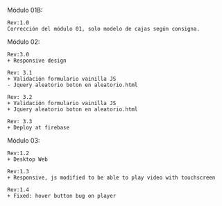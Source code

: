 Módulo 01B:

	Rev:1.0
	Corrección del módulo 01, solo modelo de cajas según consigna.


Módulo 02:

	Rev:3.0
	+ Responsive design
	
	Rev: 3.1
	+ Validación formulario vainilla JS
	- Jquery aleatorio boton en aleatorio.html
	
	Rev: 3.2
	+ Validación formulario vainilla JS
	+ Jquery aleatorio boton en aleatorio.html
	
	Rev: 3.3
	+ Deploy at firebase


Módulo 03:

	Rev:1.2
	+ Desktop Web

	Rev:1.3
	+ Responsive, js modified to be able to play video with touchscreen

	Rev:1.4
	+ Fixed: hover button bug on player







